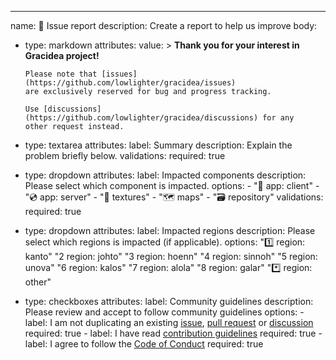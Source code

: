 ---
name: 📝 Issue report
description: Create a report to help us improve
body:

  - type: markdown
    attributes:
      value: >
        **Thank you for your interest in Gracidea project!**

        Please note that [issues](https://github.com/lowlighter/gracidea/issues)
        are exclusively reserved for bug and progress tracking.

        Use [discussions](https://github.com/lowlighter/gracidea/discussions) for any
        other request instead.

  - type: textarea
    attributes:
      label: Summary
      description: Explain the problem briefly below.
    validations:
      required: true

  - type: dropdown
    attributes:
      label: Impacted components
      description: Please select which component is impacted.
      options:
        - "📀 app: client"
        - "💿 app: server"
        - "🎨 textures"
        - "🗺️ maps"
        - "🗃️ repository"
    validations:
      required: true

  - type: dropdown
    attributes:
      label: Impacted regions
      description: Please select which regions is impacted (if applicable).
      options:
        "1️⃣ region: kanto"
        "2️ region: johto"
        "3️ region: hoenn"
        "4️ region: sinnoh"
        "5️ region: unova"
        "6️ region: kalos"
        "7️ region: alola"
        "8️ region: galar"
        "*️⃣ region: other"

  - type: checkboxes
    attributes:
      label: Community guidelines
      description: Please review and accept to follow community guidelines
      options:
        - label: I am not duplicating an existing [issue](https://github.com/lowlighter/gracidea/issues), [pull request](https://github.com/lowlighter/gracidea/pulls) or [discussion](https://github.com/lowlighter/gracidea/discussions)
          required: true
        - label: I have read [contribution guidelines](https://github.com/lowlighter/gracidea/blob/main/CONTRIBUTING.md)
          required: true
        - label: I agree to follow the [Code of Conduct](https://github.com/lowlighter/gracidea/blob/main/CODE_OF_CONDUCT.md)
          required: true
